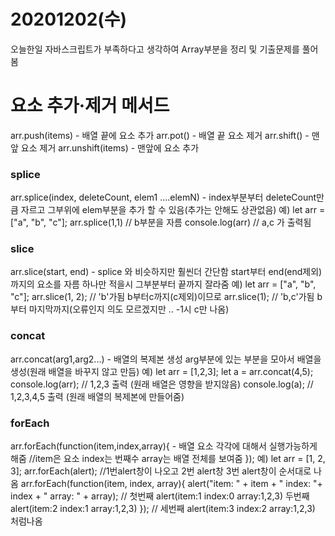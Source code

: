 20201202(수)
=
오늘한일
자바스크립트가 부족하다고 생각하여 Array부분을 정리 및 기출문제를 풀어봄


# 요소 추가·제거 메서드
arr.push(items) - 배열 끝에 요소 추가
arr.pot() - 배열 끝 요소 제거
arr.shift() - 맨 앞 요소 제거
arr.unshift(items) - 맨앞에 요소 추가

### splice 
arr.splice(index, deleteCount, elem1 ....elemN) - index부분부터 deleteCount만큼 자르고 그부위에 elem부분을 추가 할 수 있음(추가는 안해도 상관없음)
예)
let arr = ["a", "b", "c"];
   arr.splice(1,1)  // b부분을 자름
   console.log(arr) // a,c 가 출력됨

### slice
arr.slice(start, end) - splice 와 비슷하지만 훨씬더 간단함 start부터 end(end제외)까지의 요소를 자름 하나만 적을시 그부분부터 끝까지 잘라줌
예)
let arr = ["a", "b", "c"];
arr.slice(1, 2); // 'b'가됨 b부터c까지(c제외)이므로
arr.slice(1);   // 'b,c'가됨 b부터 마지막까지(오류인지 의도 모르겠지만 .. -1시 c만 나옴)

### concat
arr.concat(arg1,arg2...) - 배열의 복제본 생성 arg부분에 있는 부분을 모아서 배열을 생성(원래 배열을 바꾸지 않고 만듬)
예)
let arr = [1,2,3];
let a = arr.concat(4,5);
console.log(arr);  // 1,2,3 출력 (원래 배열은 영향을 받지않음)
console.log(a);    // 1,2,3,4,5 출력 (원래 배열의 복제본에 만들어줌)

### forEach
arr.forEach(function(item,index,array){ - 배열 요소 각각에 대해서 실행가능하게 해줌
  //item은 요소 index는 번째수 array는 배열 전체를 보여줌
});
예)
let arr = [1, 2, 3];
arr.forEach(alert);   //1번alert창이 나오고 2번 alert창 3번 alert창이 순서대로 나옴
arr.forEach(function(item, index, array){
   alert("item: " + item + " index: "+ index + " array: " + array); // 첫번째 alert(item:1 index:0 array:1,2,3) 두번째 alert(item:2 index:1 array:1,2,3)
});                                                                 // 세번째 alert(item:3 index:2 array:1,2,3)  처럼나옴
